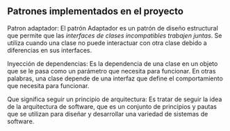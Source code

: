 ## Patrones implementados en el proyecto
Patron adaptador: El patrón Adaptador es un patrón de diseño estructural que permite que las *interfaces de clases incompatibles trabajen juntas*. Se utiliza cuando una clase no puede interactuar con otra clase debido a diferencias en sus interfaces.

Inyección de dependencias: Es la dependencia de una clase en un objeto que se le pasa como un parámetro que necesita para funcionar. En otras palabras, una clase depende de una interfaz que define el comportamiento que necesita para funcionar. 

Que significa seguir un principio de arquitectura: Es tratar de seguir la idea de la arquitectura de software, que es un conjunto de principios y pautas que se utilizan para diseñar y desarrollar una variedad de sistemas de software. 